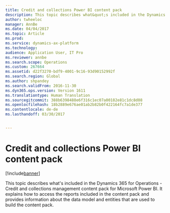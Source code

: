 ```yaml
---
title: Credit and collections Power BI content pack
description: This topic describes what&quot;s included in the Dynamics 365 for Operations - Credit and collections management content pack for Microsoft Power BI. It explains how to access the reports included in the content pack and provides information about the data model and entities that are used to build the content pack.
author: twheeloc
manager: AnnBe
ms.date: 04/04/2017
ms.topic: Article
ms.prod: 
ms.service: dynamics-ax-platform
ms.technology: 
audience: Application User, IT Pro
ms.reviewer: annbe
ms.search.scope: Operations
ms.custom: 267664
ms.assetid: d22f3270-bdf9-4001-9c16-93d90152992f
ms.search.region: Global
ms.author: shpandey
ms.search.validFrom: 2016-11-30
ms.dyn365.ops.version: Version 1611
ms.translationtype: Human Translation
ms.sourcegitcommit: 388b6398488e6f316c1ec07a00182e81c1dc8d08
ms.openlocfilehash: 18b2889e676ae01ab2b82b0f422164fc7a1de377
ms.contentlocale: de-de
ms.lasthandoff: 03/30/2017


---
```


# <a name="credit-and-collections-power-bi-content-pack"></a>Credit and collections Power BI content pack

[!include[banner](../includes/banner.md)]


This topic describes what's included in the Dynamics 365 for Operations - Credit and collections management content pack for Microsoft Power BI. It explains how to access the reports included in the content pack and provides information about the data model and entities that are used to build the content pack.






